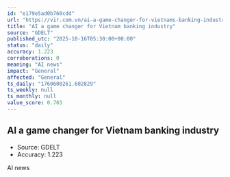 ```yaml
---
id: "e179e5ad0b760cdd"
url: "https://vir.com.vn/ai-a-game-changer-for-vietnams-banking-industry-138792.html"
title: "AI a game changer for Vietnam banking industry"
source: "GDELT"
published_utc: "2025-10-16T05:30:00+00:00"
status: "daily"
accuracy: 1.223
corroborations: 0
meaning: "AI news"
impact: "General"
affected: "General"
ts_daily: "1760600261.602829"
ts_weekly: null
ts_monthly: null
value_score: 0.703
---
```

## AI a game changer for Vietnam banking industry

- Source: GDELT
- Accuracy: 1.223

AI news
